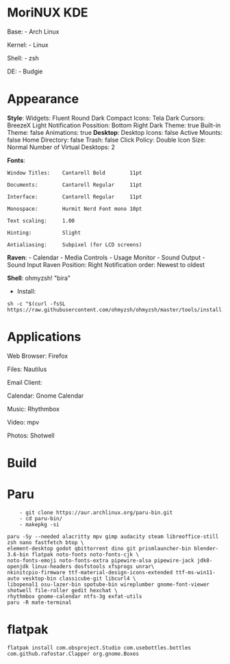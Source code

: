 #   MoriNUX KDE
Base:              - Arch Linux

Kernel:            - Linux

Shell:             - zsh

DE:                - Budgie

#   Appearance


**Style**:
      Widgets:                Fluent Round Dark Compact
      Icons:                  Tela Dark
      Cursors:                BreezeX Light
      Notification Possition: Bottom Right
      Dark Theme:             true
      Built-in Theme:         false
      Animations:             true
**Desktop**:
      Desktop Icons:          false
        Active Mounts:          false
        Home Directory:         false
        Trash:                  false
      Click Policy:           Double
      Icon Size:              Normal
      Number of Virtual Desktops: 2

**Fonts**:
    
    Window Titles:    Cantarell Bold        11pt
    
    Documents:        Cantarell Regular     11pt
    
    Interface:        Cantarell Regular     11pt
    
    Monospace:        Hurmit Nerd Font mono 10pt
    
    Text scaling:     1.00
    
    Hinting:          Slight

    Antialiasing:     Subpixel (for LCD screens)

**Raven**:
    - Calendar
    - Media Controls 
    - Usage Monitor
    - Sound Output
    - Sound Input
          Raven Position:        Right
          Notification order:    Newest to oldest
    
**Shell**:              ohmyzsh! "bira"
   - Install:
```
sh -c "$(curl -fsSL https://raw.githubusercontent.com/ohmyzsh/ohmyzsh/master/tools/install.sh)"
```

#   Applications

Web Browser:        Firefox

Files:              Nautilus

Email Client:       

Calendar:           Gnome Calendar

Music:              Rhythmbox

Video:              mpv

Photos:             Shotwell

#               Build

#   Paru
```
    - git clone https://aur.archlinux.org/paru-bin.git
    - cd paru-bin/
    - makepkg -si

paru -Sy --needed alacritty mpv gimp audacity steam libreoffice-still zsh nano fastfetch btop \
element-desktop godot qbittorrent dino git prismlauncher-bin blender-3.6-bin flatpak noto-fonts noto-fonts-cjk \
noto-fonts-emoji noto-fonts-extra pipewire-alsa pipewire-jack jdk8-openjdk linux-headers dosfstools xfsprogs unrar\
nkinitcpio-firmware ttf-material-design-icons-extended ttf-ms-win11-auto vesktop-bin classicube-git libcurl4 \
libopenal1 osu-lazer-bin spotube-bin wireplumber gnome-font-viewer shotwell file-roller gedit hexchat \
rhythmbox gnome-calendar ntfs-3g exfat-utils 
paru -R mate-terminal 
```

#   flatpak
```
flatpak install com.obsproject.Studio com.usebottles.bottles com.github.rafostar.Clapper org.gnome.Boxes
```
